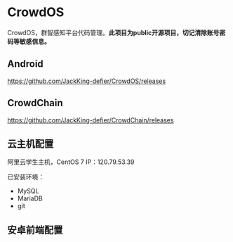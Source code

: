 # CrowdOS
CrowdOS，群智感知平台代码管理。**此项目为public开源项目，切记清除账号密码等敏感信息。**

## Android
https://github.com/JackKing-defier/CrowdOS/releases

## CrowdChain
https://github.com/JackKing-defier/CrowdChain/releases



## 云主机配置
阿里云学生主机，CentOS 7
IP：120.79.53.39

已安装环境：
+ MySQL
+ MariaDB
+ git

## 安卓前端配置
